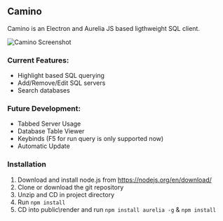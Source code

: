 ## Camino

Camino is an Electron and Aurelia JS based ligthweight SQL client.  

![Camino Screenshot](https://i.imgur.com/YTjJuke.png)

### Current Features:
- Highlight based SQL querying
- Add/Remove/Edit SQL servers
- Search databases

### Future Development:
- Tabbed Server Usage
- Database Table Viewer
- Keybinds (F5 for run query is only supported now)
- Automatic Update

### Installation
1) Download and install node.js from https://nodejs.org/en/download/
2) Clone or download the git repository
3) Unzip and CD in project directory
4) Run `npm install`
5) CD into public\render and run `npm install aurelia -g` & `npm install`
